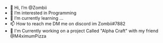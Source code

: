 - 👋 Hi, I’m @Zombii
- 👀 I’m interested in Programming
- 🌱 I’m currently learning ...
- 📫 How to reach me DM me on discord im Zombii#7882
- 🪪 I'm Currently working on a project Called "Alpha Craft" with my friend @M4ximumPizza
